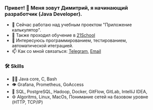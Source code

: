 ### Привет! 👋 Меня зовут Димитрий, я начинающий разработчик (Java Developer).


- 🔭 Сейчас работаю над учебным проектом "Приложение калькулятор".
- 🌱 Также проходил обучение в [21School](https://21-school.ru/?utm_source=tmicaela&utm_medium=student&utm_campaign=s21_referal_wave_nsk___)
- 💬 Интересуюсь программированием, тестированием, автоматической итеграцией.
- 📫 Как со мной связаться: [Telegram](https://t.me/GrigoryevDK),  [Email](mailto:grigoryevdk@gmail.com)

### :hammer_and_wrench: Skills
- 👨‍💻 Java core, C, Bash
- 👁️ Grafana, Prometheus, GoAccess
- 💽 SQL, PostgreSQL, Hadoop, Docker, GitFlow, GitLab, IntelliJ IDEA, 
- ⚙️ Algoritms, Linux, MacOs, Понимание сетей на базовом уровне (HTTP, TCP/IP)

